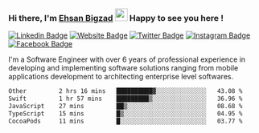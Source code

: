 ### Hi there, I'm <a href="https://ehsanbigzad.com" target="_blank">Ehsan Bigzad</a> <img src="https://media.giphy.com/media/hvRJCLFzcasrR4ia7z/giphy.gif" width="25px" height="25px"> Happy to see you here !

[![Linkedin Badge](https://img.shields.io/badge/-LinkedIn-0e76a8?style=flat-square&logo=Linkedin&logoColor=white)](https://linkedin.com/in/EhsanBigzad)
[![Website Badge](https://img.shields.io/badge/Website-3b5998?style=flat-square&logo=google-chrome&logoColor=white)](https://ehsanbigzad.com)
[![Twitter Badge](https://img.shields.io/badge/-Twitter-00acee?style=flat-square&logo=Twitter&logoColor=white)](https://twitter.com/EhsanBigzad)
[![Instagram Badge](https://img.shields.io/badge/-Instagram-e4405f?style=flat-square&logo=Instagram&logoColor=white)](https://instagram.com/ehsanbigzad/)
[![Facebook Badge](https://img.shields.io/badge/-Facebook-0088cc?style=flat-square&logo=Facebook&logoColor=white)](https://facebook.com/EhsanBigzad7)

I'm a Software Engineer with over 6 years of professional experience
in developing and implementing software solutions ranging from mobile applications development to architecting enterprise level softwares.

<!--START_SECTION:waka-->

```txt
Other         2 hrs 16 mins   ██████████▓░░░░░░░░░░░░░░   43.08 %
Swift         1 hr 57 mins    █████████▒░░░░░░░░░░░░░░░   36.96 %
JavaScript    27 mins         ██▒░░░░░░░░░░░░░░░░░░░░░░   08.68 %
TypeScript    15 mins         █▒░░░░░░░░░░░░░░░░░░░░░░░   04.95 %
CocoaPods     11 mins         █░░░░░░░░░░░░░░░░░░░░░░░░   03.77 %
```

<!--END_SECTION:waka-->
